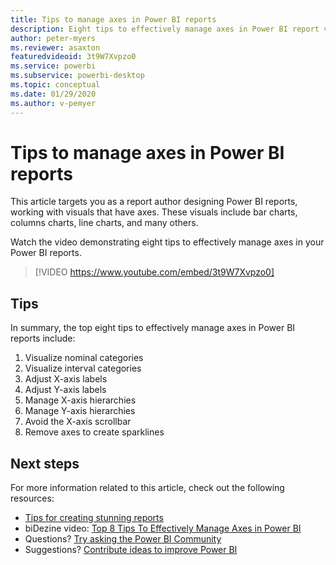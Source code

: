 ```yaml
---
title: Tips to manage axes in Power BI reports
description: Eight tips to effectively manage axes in Power BI report visuals, in Power BI Desktop or the Power BI service.
author: peter-myers
ms.reviewer: asaxton
featuredvideoid: 3t9W7Xvpzo0
ms.service: powerbi
ms.subservice: powerbi-desktop
ms.topic: conceptual
ms.date: 01/29/2020
ms.author: v-pemyer
---
```


# Tips to manage axes in Power BI reports

This article targets you as a report author designing Power BI reports, working with visuals that have axes. These visuals include bar charts, columns charts, line charts, and many others.

Watch the video demonstrating eight tips to effectively manage axes in your Power BI reports.

> [!VIDEO https://www.youtube.com/embed/3t9W7Xvpzo0]

## Tips

In summary, the top eight tips to effectively manage axes in Power BI reports include:

1. Visualize nominal categories
1. Visualize interval categories
1. Adjust X-axis labels
1. Adjust Y-axis labels
1. Manage X-axis hierarchies
1. Manage Y-axis hierarchies
1. Avoid the X-axis scrollbar
1. Remove axes to create sparklines

## Next steps

For more information related to this article, check out the following resources:

- [Tips for creating stunning reports](../power-bi-reports-tips-and-tricks-for-creating.md)
- biDezine video: [Top 8 Tips To Effectively Manage Axes in Power BI](https://www.youtube.com/watch?v=3t9W7Xvpzo0)
- Questions? [Try asking the Power BI Community](https://community.powerbi.com/)
- Suggestions? [Contribute ideas to improve Power BI](https://ideas.powerbi.com)
